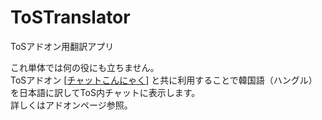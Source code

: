 # ToSTranslator
ToSアドオン用翻訳アプリ

これ単体では何の役にも立ちません。  
ToSアドオン [[チャットこんにゃく](https://github.com/mamao11/ToSAddons)] と共に利用することで韓国語（ハングル）を日本語に訳してToS内チャットに表示します。  
詳しくはアドオンページ参照。

